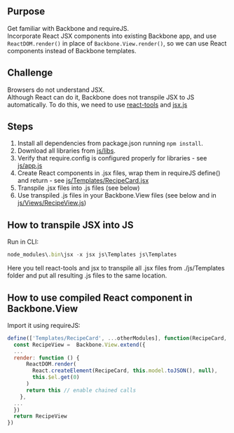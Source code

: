 ## Purpose
Get familiar with Backbone and requireJS.<br />
Incorporate React JSX components into existing Backbone app, and use `ReactDOM.render()` in place of `Backbone.View.render()`, so we can use React components instead of Backbone templates.

## Challenge
Browsers do not understand JSX.<br />
Although React can do it, Backbone does not transpile JSX to JS automatically. To do this, we need to use [react-tools](https://www.npmjs.com/package/react-tools) and [jsx.js](js/libs/jsx.js)

## Steps
1. Install all dependencies from package.json running `npm install`.
1. Download all libraries from [js/libs](js/libs).
1. Verify that require.config is configured properly for libraries - see [js/app.js](js/app.js)
1. Create React components in .jsx files, wrap them in requireJS define() and return - see [js/Templates/RecipeCard.jsx](js/Templates/RecipeCard.jsx)
1. Transpile .jsx files into .js files (see below)
1. Use transpiled .js files in your Backbone.View files (see below and in [js/Views/RecipeView.js](js/Views/RecipeView.js))


## How to transpile JSX into JS
Run in CLI:
```javascript
node_modules\.bin\jsx -x jsx js\Templates js\Templates
```
Here you tell react-tools and jsx to transpile all .jsx files from ./js/Templates folder and put all resulting .js files to the same location.


## How to use compiled React component in Backbone.View
Import it using requireJS:
```javascript
define(['Templates/RecipeCard', ...otherModules], function(RecipeCard, ...otherDependencies) {
  const RecipeView =  Backbone.View.extend({
  ...
  render: function () {
      ReactDOM.render(
        React.createElement(RecipeCard, this.model.toJSON(), null),
        this.$el.get(0)
      )
      return this // enable chained calls
    },
  ...
  })
  return RecipeView
})
```
